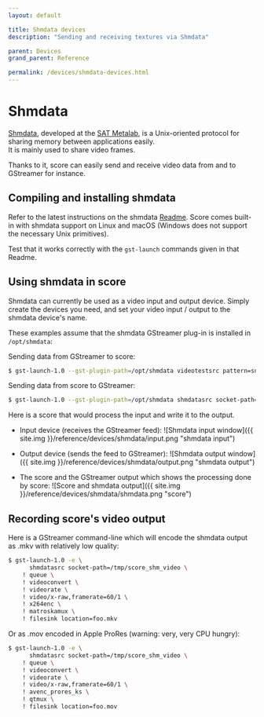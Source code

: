 ```yaml
---
layout: default

title: Shmdata devices
description: "Sending and receiving textures via Shmdata"

parent: Devices
grand_parent: Reference

permalink: /devices/shmdata-devices.html
---
```


# Shmdata

[Shmdata](https://gitlab.com/sat-metalab/shmdata/), developed at the [SAT Metalab](https://sat.qc.ca/fr/recherche/metalab), is a Unix-oriented protocol for sharing memory between applications easily.  
It is mainly used to share video frames.

Thanks to it, score can easily send and receive video data from and to GStreamer for instance.

## Compiling and installing shmdata

Refer to the latest instructions on the shmdata [Readme](https://gitlab.com/sat-metalab/shmdata/).
Score comes built-in with shmdata support on Linux and macOS (Windows does not support the necessary Unix primitives).

Test that it works correctly with the `gst-launch` commands given in that Readme.

## Using shmdata in score

Shmdata can currently be used as a video input and output device.
Simply create the devices you need, and set your video input / output to the shmdata device's name.

These examples assume that the shmdata GStreamer plug-in is installed in `/opt/shmdata`:

Sending data from GStreamer to score: 

```bash
$ gst-launch-1.0 --gst-plugin-path=/opt/shmdata videotestsrc pattern=snow ! queue ! videoconvert ! shmdatasink socket-path=/tmp/score_shmdata_input
```

Sending data from score to GStreamer:

```bash
$ gst-launch-1.0 --gst-plugin-path=/opt/shmdata shmdatasrc socket-path=/tmp/score_shmdata_output ! videoconvert ! xvimagesink
```

Here is a score that would process the input and write it to the output.

- Input device (receives the GStreamer feed):
![Shmdata input window]({{ site.img }}/reference/devices/shmdata/input.png "shmdata input")

- Output device (sends the feed to GStreamer):
![Shmdata output window]({{ site.img }}/reference/devices/shmdata/output.png "shmdata output")

- The score and the GStreamer output which shows the processing done by score:
![Score and shmdata output]({{ site.img }}/reference/devices/shmdata/shmdata.png "score")

## Recording score's video output

Here is a GStreamer command-line which will encode the shmdata output as .mkv with relatively low quality: 

```bash
$ gst-launch-1.0 -e \
      shmdatasrc socket-path=/tmp/score_shm_video \
    ! queue \
    ! videoconvert \
    ! videorate \
    ! video/x-raw,framerate=60/1 \
    ! x264enc \
    ! matroskamux \
    ! filesink location=foo.mkv
```

Or as .mov encoded in Apple ProRes (warning: very, very CPU hungry):

```bash
$ gst-launch-1.0 -e \
      shmdatasrc socket-path=/tmp/score_shm_video \
    ! queue \
    ! videoconvert \
    ! videorate \
    ! video/x-raw,framerate=60/1 \
    ! avenc_prores_ks \
    ! qtmux \
    ! filesink location=foo.mov 
```